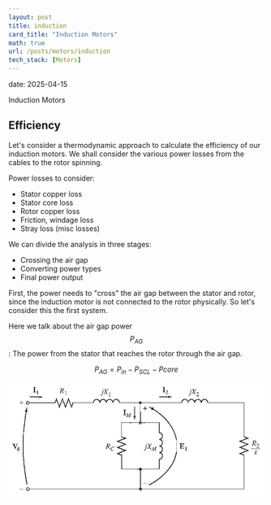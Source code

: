 ```yaml
---
layout: post
title: induction
card_title: "Induction Motors"
math: true
url: /posts/motors/induction
tech_stack: [Motors]
---
```

date: 2025-04-15

Induction Motors

## Efficiency

Let's consider a thermodynamic approach to calculate the efficiency of our induction motors. We shall consider the various power losses from the cables to the rotor spinning.

Power losses to consider:
- Stator copper loss
- Stator core loss
- Rotor copper loss
- Friction, windage loss
- Stray loss (misc losses)

We can divide the analysis in three stages:
- Crossing the air gap
- Converting power types
- Final power output

First, the power needs to "cross" the air gap between the stator and rotor, since the induction motor is not connected to the rotor physically. So let's consider this the first system.

Here we talk about the air gap power $$P_{AG}$$: The power from the stator that reaches the rotor through the air gap.

$$P_{AG} = P_{in} - P_{SCL} - P{core}$$

![image](/images/posts/fig6_12_inductionmotor.png)




